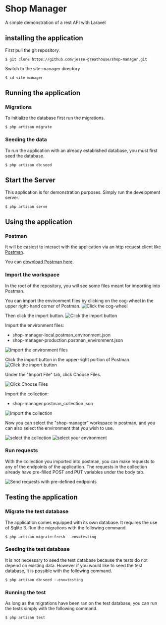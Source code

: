 
# Shop Manager

A simple demonstration of a rest API with Laravel

## installing the application

First pull the git repository.

`$ git clone https://github.com/jesse-greathouse/shop-manager.git`

Switch to the site-manager directory

`$ cd site-manager`

## Running the application

### Migrations

To initialize the database first run the migrations.

`$ php artisan migrate`

### Seeding the data

To run the application with an already established database, you must first seed the database.

`$ php artisan db:seed`

## Start the Server

This application is for demonstration purposes. Simply run the development server.

`$ php artisan serve`

## Using the application

### Postman

It will be easiest to interact with the application via an http request client like [Postman](https://www.postman.com/).

You can [download Postman here](https://www.postman.com/downloads/).

### Import the workspace

In the root of the repository, you will see some files meant for importing into Postman.

You can import the environment files by clicking on the cog-wheel in the upper right-hand corner of Postman.
  ![Click the cog-wheel](https://i.imgur.com/hd5yV3T.png)

Then click the import button.
![Click the import button](https://i.imgur.com/6mrqw2n.png)

Import the environment files:
* shop-manager-local.postman_environment.json
* shop-manager-production.postman_environment.json

![Import the environment files](https://i.imgur.com/Y8yRUv9.png)

Click the import button in the upper-right portion of Postman
![Click the import button](https://i.imgur.com/k3odekO.png)

Under the "Import File" tab, click Choose Files.

![Click Choose Files](https://i.imgur.com/Ch7pGus.png)

Import the collection:
* shop-manager.postman_collection.json

![Import the collection](https://i.imgur.com/mTZ9MAQ.png)

Now you can select the "shop-manager" workspace in postman, and you can also select the environment that you wish to use.

![select the collection](https://i.imgur.com/lIcntZ1.png)
![select your environment](https://i.imgur.com/ckbJjMz.png)

### Run requests

With the collection you imported into postman, you can make requests to any of the endpoints of the application. The requests in the collection already have pre-filled POST and PUT variables under the body tab.

![Send requests with pre-defined endpoints](https://i.imgur.com/oNn5q21.png)

  
## Testing the application

### Migrate the test database

The application comes equipped with its own database. It requires the use of Sqlite 3. Run the migrations with the following command.

`$ php artisan migrate:fresh --env=testing`

### Seeding the test database

It is not necessary to seed the test database because the tests do not depend on existing data. However if you would like to seed the test database, it is possible with the following command.

`$ php artisan db:seed --env=testing`

### Running the test

As long as the migrations have been ran on the test database, you can run the tests simply with the following command.

`$ php artisan test`